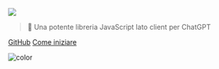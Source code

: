 <!-- _coverpage.md -->

<img class="logo" src="https://raw.githubusercontent.com/kudoai/chatgpt.js/main/media/images/chatgpt.js-logo-dark-mode-padded-7000x777.png">

> 🤖 Una potente libreria JavaScript lato client per ChatGPT

[GitHub](https://github.com/KudoAI/chatgpt.js)
[Come iniziare](#⚡-importazione-della-libreria)

<!-- background color -->

![color](transparent)
